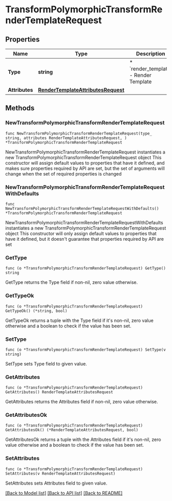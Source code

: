 # TransformPolymorphicTransformRenderTemplateRequest

## Properties

Name | Type | Description | Notes
------------ | ------------- | ------------- | -------------
**Type** | **string** | * &#x60;render_template&#x60; - Render Template | 
**Attributes** | [**RenderTemplateAttributesRequest**](RenderTemplateAttributesRequest.md) |  | 

## Methods

### NewTransformPolymorphicTransformRenderTemplateRequest

`func NewTransformPolymorphicTransformRenderTemplateRequest(type_ string, attributes RenderTemplateAttributesRequest, ) *TransformPolymorphicTransformRenderTemplateRequest`

NewTransformPolymorphicTransformRenderTemplateRequest instantiates a new TransformPolymorphicTransformRenderTemplateRequest object
This constructor will assign default values to properties that have it defined,
and makes sure properties required by API are set, but the set of arguments
will change when the set of required properties is changed

### NewTransformPolymorphicTransformRenderTemplateRequestWithDefaults

`func NewTransformPolymorphicTransformRenderTemplateRequestWithDefaults() *TransformPolymorphicTransformRenderTemplateRequest`

NewTransformPolymorphicTransformRenderTemplateRequestWithDefaults instantiates a new TransformPolymorphicTransformRenderTemplateRequest object
This constructor will only assign default values to properties that have it defined,
but it doesn't guarantee that properties required by API are set

### GetType

`func (o *TransformPolymorphicTransformRenderTemplateRequest) GetType() string`

GetType returns the Type field if non-nil, zero value otherwise.

### GetTypeOk

`func (o *TransformPolymorphicTransformRenderTemplateRequest) GetTypeOk() (*string, bool)`

GetTypeOk returns a tuple with the Type field if it's non-nil, zero value otherwise
and a boolean to check if the value has been set.

### SetType

`func (o *TransformPolymorphicTransformRenderTemplateRequest) SetType(v string)`

SetType sets Type field to given value.


### GetAttributes

`func (o *TransformPolymorphicTransformRenderTemplateRequest) GetAttributes() RenderTemplateAttributesRequest`

GetAttributes returns the Attributes field if non-nil, zero value otherwise.

### GetAttributesOk

`func (o *TransformPolymorphicTransformRenderTemplateRequest) GetAttributesOk() (*RenderTemplateAttributesRequest, bool)`

GetAttributesOk returns a tuple with the Attributes field if it's non-nil, zero value otherwise
and a boolean to check if the value has been set.

### SetAttributes

`func (o *TransformPolymorphicTransformRenderTemplateRequest) SetAttributes(v RenderTemplateAttributesRequest)`

SetAttributes sets Attributes field to given value.



[[Back to Model list]](../README.md#documentation-for-models) [[Back to API list]](../README.md#documentation-for-api-endpoints) [[Back to README]](../README.md)


